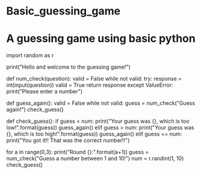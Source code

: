 # Basic_guessing_game
# A guessing game using basic python 

import random as r

print("Hello and welcome to the guessing game!")

def num_check(question):
    valid = False
    while not valid:
        try:
            response = int(input(question))
            valid = True
            return response
        except ValueError:
            print("Please enter a number")

def guess_again():
    valid = False
    while not valid:
        guess = num_check("Guess again!")
        check_guess()

def check_guess():
    if guess < num:
        print("Your guess was {}, which is too low!".format(guess))
        guess_again()
    elif guess > num:
        print("Your guess was {}, which is too high!".format(guess))
        guess_again()
    elif guess == num:
        print("You got it!! That was the correct number!!")

for a in range(0,3):
    print("Round {}:".format(a+1))
    guess = num_check("Guess a number between 1 and 10!")
    num = r.randint(1, 10)
    check_guess()

